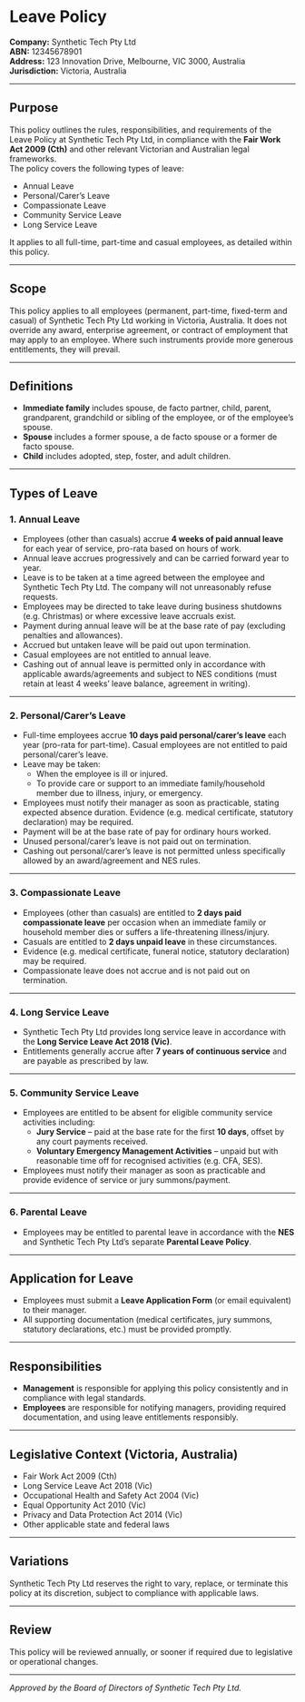# Leave Policy

**Company:** Synthetic Tech Pty Ltd  
**ABN:** 12345678901  
**Address:** 123 Innovation Drive, Melbourne, VIC 3000, Australia  
**Jurisdiction:** Victoria, Australia  

---

## Purpose
This policy outlines the rules, responsibilities, and requirements of the Leave Policy at Synthetic Tech Pty Ltd, in compliance with the **Fair Work Act 2009 (Cth)** and other relevant Victorian and Australian legal frameworks.  
The policy covers the following types of leave:  
- Annual Leave  
- Personal/Carer’s Leave  
- Compassionate Leave  
- Community Service Leave  
- Long Service Leave  

It applies to all full-time, part-time and casual employees, as detailed within this policy.

---

## Scope
This policy applies to all employees (permanent, part-time, fixed-term and casual) of Synthetic Tech Pty Ltd working in Victoria, Australia. It does not override any award, enterprise agreement, or contract of employment that may apply to an employee. Where such instruments provide more generous entitlements, they will prevail.

---

## Definitions
- **Immediate family** includes spouse, de facto partner, child, parent, grandparent, grandchild or sibling of the employee, or of the employee’s spouse.  
- **Spouse** includes a former spouse, a de facto spouse or a former de facto spouse.  
- **Child** includes adopted, step, foster, and adult children.  

---

## Types of Leave

### 1. Annual Leave
- Employees (other than casuals) accrue **4 weeks of paid annual leave** for each year of service, pro-rata based on hours of work.  
- Annual leave accrues progressively and can be carried forward year to year.  
- Leave is to be taken at a time agreed between the employee and Synthetic Tech Pty Ltd. The company will not unreasonably refuse requests.  
- Employees may be directed to take leave during business shutdowns (e.g. Christmas) or where excessive leave accruals exist.  
- Payment during annual leave will be at the base rate of pay (excluding penalties and allowances).  
- Accrued but untaken leave will be paid out upon termination.  
- Casual employees are not entitled to annual leave.  
- Cashing out of annual leave is permitted only in accordance with applicable awards/agreements and subject to NES conditions (must retain at least 4 weeks’ leave balance, agreement in writing).  

---

### 2. Personal/Carer’s Leave
- Full-time employees accrue **10 days paid personal/carer’s leave** each year (pro-rata for part-time). Casual employees are not entitled to paid personal/carer’s leave.  
- Leave may be taken:  
  - When the employee is ill or injured.  
  - To provide care or support to an immediate family/household member due to illness, injury, or emergency.  
- Employees must notify their manager as soon as practicable, stating expected absence duration. Evidence (e.g. medical certificate, statutory declaration) may be required.  
- Payment will be at the base rate of pay for ordinary hours worked.  
- Unused personal/carer’s leave is not paid out on termination.  
- Cashing out personal/carer’s leave is not permitted unless specifically allowed by an award/agreement and NES rules.  

---

### 3. Compassionate Leave
- Employees (other than casuals) are entitled to **2 days paid compassionate leave** per occasion when an immediate family or household member dies or suffers a life-threatening illness/injury.  
- Casuals are entitled to **2 days unpaid leave** in these circumstances.  
- Evidence (e.g. medical certificate, funeral notice, statutory declaration) may be required.  
- Compassionate leave does not accrue and is not paid out on termination.  

---

### 4. Long Service Leave
- Synthetic Tech Pty Ltd provides long service leave in accordance with the **Long Service Leave Act 2018 (Vic)**.  
- Entitlements generally accrue after **7 years of continuous service** and are payable as prescribed by law.  

---

### 5. Community Service Leave
- Employees are entitled to be absent for eligible community service activities including:  
  - **Jury Service** – paid at the base rate for the first **10 days**, offset by any court payments received.  
  - **Voluntary Emergency Management Activities** – unpaid but with reasonable time off for recognised activities (e.g. CFA, SES).  
- Employees must notify their manager as soon as practicable and provide evidence of service or jury summons/payment.  

---

### 6. Parental Leave
- Employees may be entitled to parental leave in accordance with the **NES** and Synthetic Tech Pty Ltd’s separate **Parental Leave Policy**.  

---

## Application for Leave
- Employees must submit a **Leave Application Form** (or email equivalent) to their manager.  
- All supporting documentation (medical certificates, jury summons, statutory declarations, etc.) must be provided promptly.  

---

## Responsibilities
- **Management** is responsible for applying this policy consistently and in compliance with legal standards.  
- **Employees** are responsible for notifying managers, providing required documentation, and using leave entitlements responsibly.  

---

## Legislative Context (Victoria, Australia)
- Fair Work Act 2009 (Cth)  
- Long Service Leave Act 2018 (Vic)  
- Occupational Health and Safety Act 2004 (Vic)  
- Equal Opportunity Act 2010 (Vic)  
- Privacy and Data Protection Act 2014 (Vic)  
- Other applicable state and federal laws  

---

## Variations
Synthetic Tech Pty Ltd reserves the right to vary, replace, or terminate this policy at its discretion, subject to compliance with applicable laws.

---

## Review
This policy will be reviewed annually, or sooner if required due to legislative or operational changes.  

---

*Approved by the Board of Directors of Synthetic Tech Pty Ltd.*  
